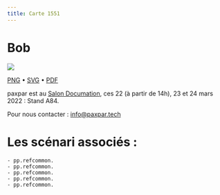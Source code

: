 ```yaml
---
title: Carte 1551
---
```


# Bob



![](https://media.paxpar.tech/ludi/card_1551_recto.png)

[PNG](https://media.paxpar.tech/ludi/card_1551_recto.png) • [SVG](https://media.paxpar.tech/ludi/card_1551_recto.svg) • [PDF](https://media.paxpar.tech/ludi/card_1551_recto.pdf)

paxpar est au [Salon Documation](https://www.documation.fr/info_societe/527/paxpartech.html), ces 22 (à partir de 14h), 23 et 24 mars 2022 : Stand A84.

Pour nous contacter : info@paxpar.tech  

# Les scénari associés :
    - pp.refcommon.
    - pp.refcommon.
    - pp.refcommon.
    - pp.refcommon.
    - pp.refcommon.


